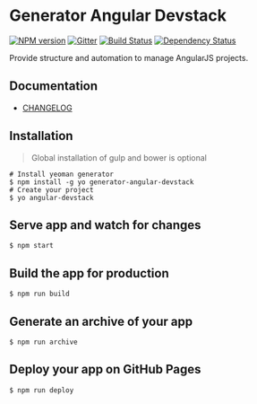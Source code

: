 # Generator Angular Devstack

[![NPM version][npm-version-image]][npm-url]
[![Gitter][gitter-image]][gitter-url]
[![Build Status][build-status-image]][build-status-url]
[![Dependency Status][dependency-status-image]][dependency-status-url]

Provide structure and automation to manage AngularJS projects.

## Documentation

- [CHANGELOG](./CHANGELOG.md)

## Installation

> Global installation of gulp and bower is optional

```console
# Install yeoman generator
$ npm install -g yo generator-angular-devstack
# Create your project
$ yo angular-devstack
```

## Serve app and watch for changes

```console
$ npm start
```

## Build the app for production

```console
$ npm run build
```

## Generate an archive of your app

```console
$ npm run archive
```

## Deploy your app on GitHub Pages

```console
$ npm run deploy
```

[gitter-image]: https://badges.gitter.im/Join%20Chat.svg
[gitter-url]: https://gitter.im/ghoullier/generator-angular-devstack?utm_source=badge&utm_medium=badge&utm_campaign=pr-badge&utm_content=badge

[build-status-image]: http://img.shields.io/travis/ghoullier/generator-angular-devstack.svg?style=flat
[build-status-url]: http://travis-ci.org/ghoullier/generator-angular-devstack

[dependency-status-image]: http://img.shields.io/gemnasium/ghoullier/generator-angular-devstack.svg?style=flat
[dependency-status-url]: https://gemnasium.com/ghoullier/generator-angular-devstack

[npm-version-image]: http://img.shields.io/npm/v/generator-angular-devstack.svg?style=flat-square
[npm-url]: https://npmjs.org/package/generator-angular-devstack
